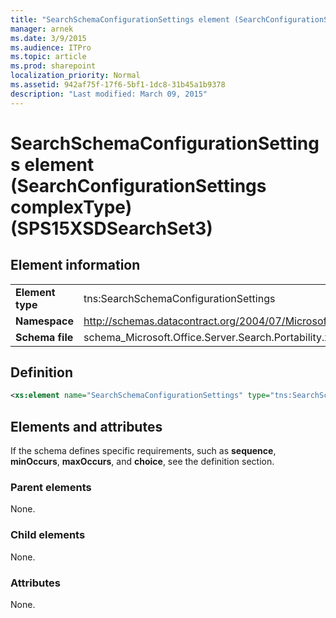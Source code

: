 ```yaml
---
title: "SearchSchemaConfigurationSettings element (SearchConfigurationSettings complexType) (SPS15XSDSearchSet3)"
manager: arnek
ms.date: 3/9/2015
ms.audience: ITPro
ms.topic: article
ms.prod: sharepoint
localization_priority: Normal
ms.assetid: 942af75f-17f6-5bf1-1dc8-31b45a1b9378
description: "Last modified: March 09, 2015"
---
```


# SearchSchemaConfigurationSettings element (SearchConfigurationSettings complexType) (SPS15XSDSearchSet3)

 
  
## Element information

|||
|:-----|:-----|
|**Element type** <br/> |tns:SearchSchemaConfigurationSettings  <br/> |
|**Namespace** <br/> |http://schemas.datacontract.org/2004/07/Microsoft.Office.Server.Search.Portability  <br/> |
|**Schema file** <br/> |schema_Microsoft.Office.Server.Search.Portability.xsd  <br/> |
   
## Definition

```XML
<xs:element name="SearchSchemaConfigurationSettings" type="tns:SearchSchemaConfigurationSettings" minOccurs="0"></xs:element>

```

## Elements and attributes

If the schema defines specific requirements, such as **sequence**, **minOccurs**, **maxOccurs**, and **choice**, see the definition section. 
  
### Parent elements

None.
  
### Child elements

None.
  
### Attributes

None.
  

